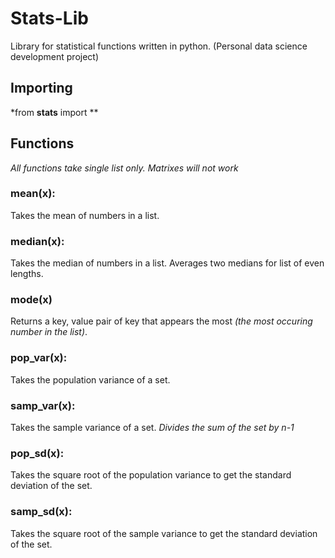 # Stats-Lib
Library for statistical functions written in python. (Personal data science development project)

## Importing
*from **stats** import **

## Functions
*All functions take single list only. Matrixes will not work*

### mean(x):
Takes the mean of numbers in a list.

### median(x):
Takes the median of numbers in a list. Averages two medians for list of even lengths.

### mode(x)
Returns a key, value pair of key that appears the most *(the most occuring number in the list)*.

### pop_var(x):
Takes the population variance of a set.

### samp_var(x):
Takes the sample variance of a set. *Divides the sum of the set by n-1*

### pop_sd(x):
Takes the square root of the population variance to get the standard deviation of the set.

### samp_sd(x):
Takes the square root of the sample variance to get the standard deviation of the set.

